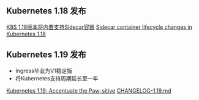 
## Kubernetes 1.18 发布
[K8S 1.18版本将内置支持Sidecar容器](https://blog.csdn.net/weixin_38754564/article/details/104322724)
[Sidecar container lifecycle changes in Kubernetes 1.18](https://banzaicloud.com/blog/k8s-sidecars/)



## Kubernetes 1.19 发布
- Ingress毕业为V1稳定版
- 将Kubernetes支持周期延长至一年

[Kubernetes 1.19: Accentuate the Paw-sitive](https://kubernetes.io/blog/2020/08/26/kubernetes-release-1.19-accentuate-the-paw-sitive/)
[CHANGELOG-1.19.md](https://github.com/kubernetes/kubernetes/blob/master/CHANGELOG/CHANGELOG-1.19.md)